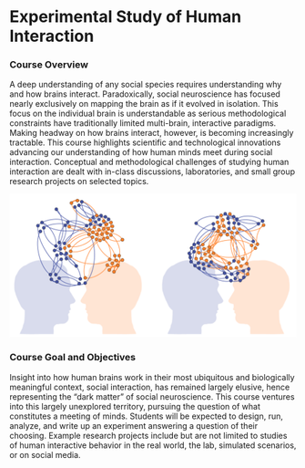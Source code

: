 # Experimental Study of Human Interaction

### Course Overview
A deep understanding of any social species requires understanding why and how brains interact. Paradoxically, social neuroscience has focused nearly exclusively on mapping the brain as if it evolved in isolation. This focus on the individual brain is understandable as serious methodological constraints have traditionally limited multi-brain, interactive paradigms. Making headway on how brains interact, however, is becoming increasingly tractable. This course highlights scientific and technological innovations advancing our understanding of how human minds meet during social interaction. Conceptual and methodological challenges of studying human interaction are dealt with in-class discussions, laboratories, and small group research projects on selected topics.

![alt text](./images/meetingsofminds.png?raw=true)

### Course Goal and Objectives
Insight into how human brains work in their most ubiquitous and biologically meaningful context, social interaction, has remained largely elusive, hence representing the “dark matter” of social neuroscience. This course ventures into this largely unexplored territory, pursuing the question of what constitutes a meeting of minds. Students will be expected to design, run, analyze, and write up an experiment answering a question of their choosing. Example research projects include but are not limited to studies of human interactive behavior in the real world, the lab, simulated scenarios, or on social media.
